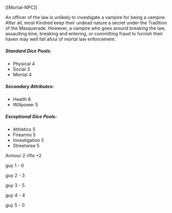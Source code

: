 [[Mortal-NPC]]

An officer of the law is unlikely to investigate a vampire for being a vampire. After all, most Kindred keep their undead nature a secret under the Tradition of the Masquerade. However, a vampire who goes around breaking the law, assaulting kine, breaking and entering, or committing fraud to furnish their haven may well fall afoul of mortal law enforcement.
##### Standard Dice Pools:
* Physical 4
* Social 3
* Mental 4
##### Secondary Attributes: 
* Health 6
* Willpower 5
##### Exceptional Dice Pools:
* Athletics 5
* Firearms 5
* Investigation 5
* Streetwise 5


Armour 2
rifle +2

guy 1 - 0

guy 2 - 3

guy 3 - 5

guy 4 - 4

guy 5 - 0